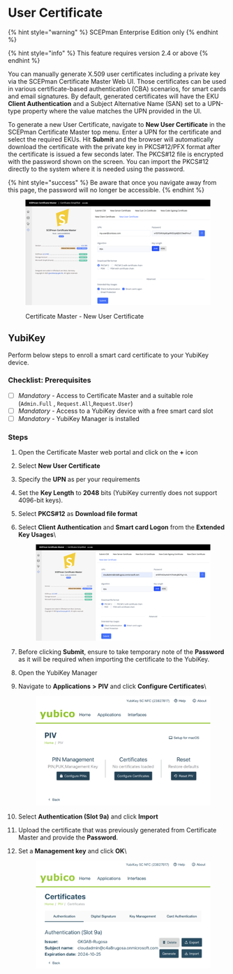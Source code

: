 # User Certificate

{% hint style="warning" %}
SCEPman Enterprise Edition only
{% endhint %}

{% hint style="info" %}
This feature requires version 2.4 or above
{% endhint %}

You can manually generate X.509 user certificates including a private key via the SCEPman Certificate Master Web UI. Those certificates can be used in various certificate-based authentication (CBA) scenarios, for smart cards and email signatures. By default, generated certificates will have the EKU **Client Authentication** and a Subject Alternative Name (SAN) set to a UPN-type property where the value matches the UPN provided in the UI.

To generate a new User Certificate, navigate to **New User Certificate** in the SCEPman Certificate Master top menu. Enter a UPN for the certificate and select the required EKUs. Hit **Submit** and the browser will automatically download the certificate with the private key in PKCS#12/PFX format after the certificate is issued a few seconds later. The PKCS#12 file is encrypted with the password shown on the screen. You can import the PKCS#12 directly to the system where it is needed using the password.

{% hint style="success" %}
Be aware that once you navigate away from this page, the password will no longer be accessible.
{% endhint %}

<figure><img src="../../.gitbook/assets/image (42).png" alt=""><figcaption><p>Certificate Master - New User Certificate</p></figcaption></figure>

## YubiKey

Perform below steps to enroll a smart card certificate to your YubiKey device.

### Checklist: Prerequisites

* [ ] _Mandatory_ - Access to Certificate Master and a suitable role (`Admin.Full` , `Request.All`,`Request.User`)
* [ ] _Mandatory_ - Access to a YubiKey device with a free smart card slot
* [ ] _Mandatory_ - YubiKey Manager is installed

### Steps

1. Open the Certificate Master web portal and click on the **+** icon
2. Select **New User Certificate**
3. Specify the **UPN** as per your requirements
4. Set the **Key Length** to **2048** bits (YubiKey currently does not support 4096-bit keys).
5. &#x20;Select **PKCS#12** as **Download file format**
6.  Select **Client Authentication** and **Smart card Logon** from the **Extended Key Usages**\


    <figure><img src="../../.gitbook/assets/image-4.png" alt=""><figcaption></figcaption></figure>
7. Before clicking **Submit**, ensure to take temporary note of the **Password** as it will be required when importing the certificate to the YubiKey.
8. Open the YubiKey Manager
9.  Navigate to **Applications** **>** **PIV** and click **Configure Certificates**\


    <figure><img src="../../.gitbook/assets/image (44).png" alt=""><figcaption></figcaption></figure>
10. Select **Authentication (Slot 9a)** and click **Import**
11. Upload the certificate that was previously generated from Certificate Master and provide the **Password**.
12. Set a **Management key** and click **OK**\


    <figure><img src="../../.gitbook/assets/image (45).png" alt=""><figcaption></figcaption></figure>
